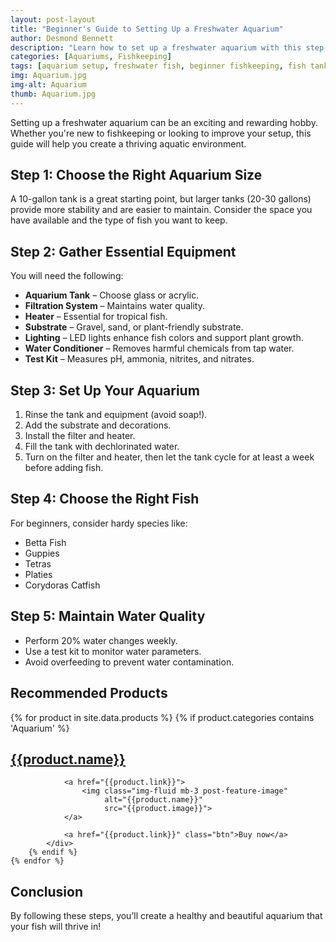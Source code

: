 ```yaml
---
layout: post-layout
title: "Beginner's Guide to Setting Up a Freshwater Aquarium"
author: Desmond Bennett
description: "Learn how to set up a freshwater aquarium with this step-by-step guide. Perfect for beginners looking to create a thriving aquatic environment."
categories: [Aquariums, Fishkeeping]
tags: [aquarium setup, freshwater fish, beginner fishkeeping, fish tank guide]
img: Aquarium.jpg
img-alt: Aquarium
thumb: Aquarium.jpg
---
```


Setting up a freshwater aquarium can be an exciting and rewarding hobby. 
Whether you're new to fishkeeping or looking to improve your setup, this guide 
will help you create a thriving aquatic environment.

<!--more-->

## Step 1: Choose the Right Aquarium Size
A 10-gallon tank is a great starting point, but larger tanks (20-30 gallons) provide 
more stability and are easier to maintain. Consider the space you have available 
and the type of fish you want to keep.

## Step 2: Gather Essential Equipment
You will need the following:

- **Aquarium Tank** – Choose glass or acrylic.
- **Filtration System** – Maintains water quality.
- **Heater** – Essential for tropical fish.
- **Substrate** – Gravel, sand, or plant-friendly substrate.
- **Lighting** – LED lights enhance fish colors and support plant growth.
- **Water Conditioner** – Removes harmful chemicals from tap water.
- **Test Kit** – Measures pH, ammonia, nitrites, and nitrates.

## Step 3: Set Up Your Aquarium
1. Rinse the tank and equipment (avoid soap!).
2. Add the substrate and decorations.
3. Install the filter and heater.
4. Fill the tank with dechlorinated water.
5. Turn on the filter and heater, then let the tank cycle for at least a week 
before adding fish.

## Step 4: Choose the Right Fish
For beginners, consider hardy species like:

- Betta Fish
- Guppies
- Tetras
- Platies
- Corydoras Catfish

## Step 5: Maintain Water Quality
- Perform 20% water changes weekly.
- Use a test kit to monitor water parameters.
- Avoid overfeeding to prevent water contamination.

## Recommended Products

<div class="products">
    {% for product in site.data.products %}   
        {% if product.categories contains 'Aquarium' %}
            <div class="centred">
                <h2 class="title">
                    <a href="{{product.link}}">{{product.name}}</a>
                </h2>

                <a href="{{product.link}}">
                    <img class="img-fluid mb-3 post-feature-image" 
                         alt="{{product.name}}"
                         src="{{product.image}}">
                </a>

                <a href="{{product.link}}" class="btn">Buy now</a>
            </div>
        {% endif %}   
    {% endfor %}                
</div>

## Conclusion

By following these steps, you’ll create a healthy and beautiful aquarium that 
your fish will thrive in!